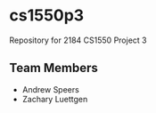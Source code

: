 # cs1550p3
Repository for 2184 CS1550 Project 3

   Team Members
------------------
  * Andrew Speers
  * Zachary Luettgen
